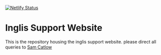 [![Netlify Status](https://api.netlify.com/api/v1/badges/7ec36e8f-0e0d-40e8-b414-ea21c8ba9109/deploy-status)](https://app.netlify.com/sites/inglissupport/deploys)

# Inglis Support Website

This is the repository housing the inglis support website.
please direct all queries to [Sam Catlow](mailto:sam@catlow.tech?subject=[GitHub]%20Inglis%20Support%20Website%20Query)